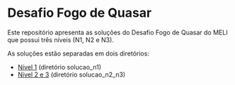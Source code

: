 # Desafio Fogo de Quasar

Este repositório apresenta as soluções do Desafio Fogo de Quasar do MELI que possui três níveis (N1, N2 e N3).

As soluções estão separadas em dois diretórios:

* [Nível 1](solucao_n1/README.md) (diretório solucao_n1)
* [Nível 2 e 3](solucao_n2_n3/README.md) (diretório solucao_n2_n3)
